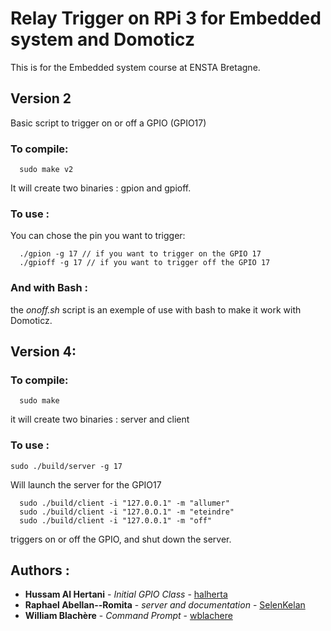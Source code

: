 # Relay Trigger on RPi 3 for Embedded system and Domoticz
This is for the Embedded system course at ENSTA Bretagne.

## Version 2

Basic script to trigger on or off a GPIO (GPIO17)

### To compile:

```
  sudo make v2
```
It will create two binaries : gpion and gpioff.

### To use :

You can chose the pin you want to trigger:

```
  ./gpion -g 17 // if you want to trigger on the GPIO 17
  ./gpioff -g 17 // if you want to trigger off the GPIO 17
```

### And with Bash :

the *onoff.sh* script is an exemple of use with bash to make it work with Domoticz.

## Version 4:

### To compile:

```
  sudo make
```
it will create two binaries : server and client

### To use :

```
sudo ./build/server -g 17
```
Will launch the server for the GPIO17

```
  sudo ./build/client -i "127.0.0.1" -m "allumer"
  sudo ./build/client -i "127.0.O.1" -m "eteindre"
  sudo ./build/client -i "127.0.0.1" -m "off"
```

triggers on or off the GPIO, and shut down the server.


## Authors :

* **Hussam Al Hertani** - *Initial GPIO Class* - [halherta](https://github.com/halherta)
* **Raphael Abellan--Romita** - *server and documentation* - [SelenKelan](https://github.com/SelenKelan)
* **William Blachère** - *Command Prompt* - [wblachere](https://github.com/wblachere)



